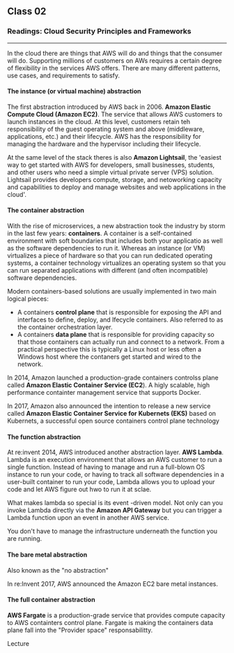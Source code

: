 ## Class 02

### Readings: Cloud Security Principles and Frameworks

------

In the cloud there are things that AWS will do and things that the consumer will do. Supporting millions of customers on AWs requires a certain degree of flexibility in the services AWS offers. There are many different patterns, use cases, and requirements to satisfy.

#### The instance (or virtual machine) abstraction

The first abstraction introduced by AWS back in 2006. **Amazon Elastic Compute Cloud (Amazon EC2)**. The service that allows AWS customers to launch instances in the cloud. At this level, customers retain teh responsibility of the guest operating system and above (middleware, applications, etc.) and their lifecycle. AWS has the responsibility for managing the hardware and the hypervisor including their lifecycle.

At the same level of the stack theres is also **Amazon Lightsail**, the 'easiest way to get started with AWS for developers, small businesses, students, and other users who need a simple virtual private server (VPS) solution. Lightsail provides developers compute, storage, and netoworking capacity and capabilities to deploy and manage websites and web applications in the cloud'.

#### The container abstraction

With the rise of microservices, a new abstraction took the industry by storm in the last few years: **containers**. A container is a self-contained environment with soft boundaries that includes both your applicatio as well as the software dependencies to run it. Whereas an instance (or VM) virtualizes a piece of hardware so that you can run dedicated operating systems, a container technology virtualizes an operating system so that you can run separated applications with different (and often incompatible) software dependencies.

Modern containers-based solutions are usually implemented in two main logical pieces:

+ A containers **control plane** that is responsible for exposing the API and interfaces to define, deploy, and lfecycle containers. Also referred to as the container orchestration layer.
+ A containers **data plane** that is responsible for providing capacity so that those containers can actually run and connect to a network. From a practical perspective this is typically a Linux host or less often a Windows host where the contaners get started and wired to the network.

In 2014, Amazon launched a production-grade containers controlss plane called **Amazon Elastic Container Service (EC2**). A higly scalable, high performance containter management service that supports Docker.

In 2017, Amazon also announced the intention to release a new service called **Amazon Elastic Container Service for Kubernets (EKS)** based on Kubernets, a successful open source containers control plane technology

#### The function abstraction

At re:invent 2014, AWS introduced another abstraction layer. **AWS Lambda**. Lambda is an execution environment that allows an AWS customer to run a single function. Instead of having to manage and run a full-blown OS instance to run your code, or having to track all software dependencies in a user-built container to run your code, Lambda allows you to upload your code and let AWS figure out hwo to run it at sclae.

What makes lambda so special is its event -driven model. Not only can you invoke Lambda directly via the **Amazon API Gateway** but you can trigger a Lambda function upon an event in another AWS service.

You don't have to manage the infrastructure underneath the function you are running.

#### The bare metal abstraction

Also known as the "no abstraction"

In re:Invent 2017, AWS announced the Amazon EC2 bare metal instances.

#### The full container abstraction

**AWS Fargate** is a production-grade service that provides compute capacity to AWS containters control plane. Fargate is making the containers data plane fall into the "Provider space" responsabilitty.



Lecture